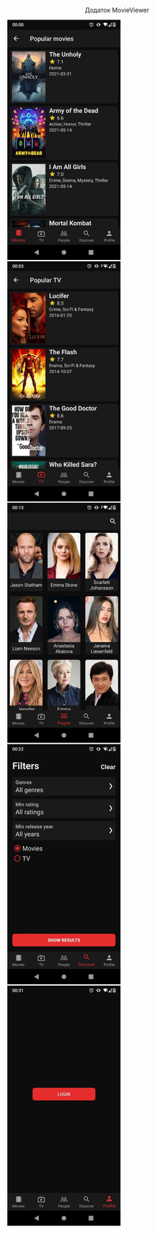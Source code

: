 <p align="center">
Додаток MovieViewer <br />
</p>
<img width="260" src="Screenshots/1.jpg"> <img width="260" src="Screenshots/3.jpg"> <img width="260" src="Screenshots/11.jpg">
<img width="260" src="Screenshots/12.jpg"> <img width="260" src="Screenshots/21.jpg">
